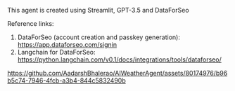 This agent is created using Streamlit, GPT-3.5 and DataForSeo

Reference links:
1. DataForSeo (account creation and passkey generation): https://app.dataforseo.com/signin
2. Langchain for DataForSeo: https://python.langchain.com/v0.1/docs/integrations/tools/dataforseo/



https://github.com/AadarshBhalerao/AIWeatherAgent/assets/80174976/b96b5c74-7946-4fcb-a3b4-844c5832490b

